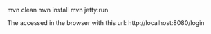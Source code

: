 mvn clean 
mvn install
mvn jetty:run 





The accessed in the browser with this url: http://localhost:8080/login
